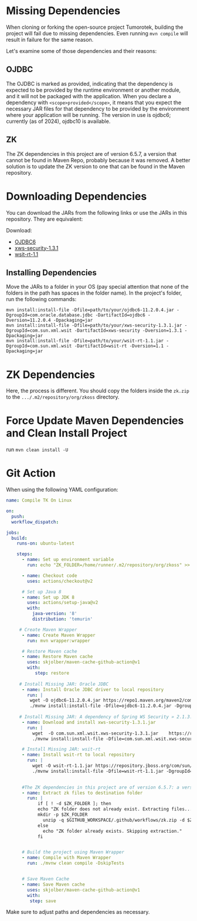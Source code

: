 # Missing Dependencies

When cloning or forking the open-source project Tumorotek, building the project will fail due to missing dependencies. Even running `mvn compile` will result in failure for the same reason.

Let's examine some of those dependencies and their reasons:

## OJDBC
The OJDBC is marked as provided, indicating that the dependency is expected to be provided by the runtime environment or another module, and it will not be packaged with the application. When you declare a dependency with `<scope>provided</scope>`, it means that you expect the necessary JAR files for that dependency to be provided by the environment where your application will be running. The version in use is ojdbc6; currently (as of 2024), ojdbc10 is available.

## ZK
The ZK dependencies in this project are of version 6.5.7, a version that cannot be found in Maven Repo, probably because it was removed. A better solution is to update the ZK version to one that can be found in the Maven repository.

# Downloading Dependencies
You can download the JARs from the following links or use the JARs in this repository. They are equivalent:

Download:
- [OJDBC6](https://repo1.maven.org/maven2/com/oracle/database/jdbc/ojdbc6/11.2.0.4/ojdbc6-11.2.0.4.jar)
- [xws-security-1.3.1](https://repository.jboss.org/com/sun/xml/wsit/xws-security/1.3.1/xws-security-1.3.1.jar)
- [wsit-rt-1.1](https://repository.jboss.org/com/sun/xml/wsit/wsit-rt/1.1/wsit-rt-1.1.jar)

## Installing Dependencies
Move the JARs to a folder in your OS (pay special attention that none of the folders in the path has spaces in the folder name). In the project's folder, run the following commands:

```shell
mvn install:install-file -Dfile=path/to/your/ojdbc6-11.2.0.4.jar -DgroupId=com.oracle.database.jdbc -DartifactId=ojdbc6 -Dversion=11.2.0.4 -Dpackaging=jar
mvn install:install-file -Dfile=path/to/your/xws-security-1.3.1.jar -DgroupId=com.sun.xml.wsit -DartifactId=xws-security -Dversion=1.3.1 -Dpackaging=jar   
mvn install:install-file -Dfile=path/to/your/wsit-rt-1.1.jar -DgroupId=com.sun.xml.wsit -DartifactId=wsit-rt -Dversion=1.1 -Dpackaging=jar 
```

# ZK Dependencies
Here, the process is different. You should copy the folders inside the `zk.zip` to the `.../.m2/repository/org/zkoss` directory.

# Force Update Maven Dependencies and Clean Install Project
run
`mvn clean install -U
`

# Git Action
When using the following YAML configuration:

```yaml
name: Compile TK On Linux

on:
  push:
  workflow_dispatch:

jobs:
  build:
    runs-on: ubuntu-latest

    steps:
      - name: Set up environment variable
        run: echo "ZK_FOLDER=/home/runner/.m2/repository/org/zkoss" >> $GITHUB_ENV

      - name: Checkout code
        uses: actions/checkout@v2

      # Set up Java 8
      - name: Set up JDK 8
        uses: actions/setup-java@v2
        with:
          java-version: '8'
          distribution: 'temurin'

     # Create Maven Wrapper
      - name: Create Maven Wrapper
        run: mvn wrapper:wrapper

      # Restore Maven cache
      - name: Restore Maven cache
        uses: skjolber/maven-cache-github-action@v1
        with:
           step: restore
 
     # Install Missing JAR: Oracle JDBC
      - name: Install Oracle JDBC driver to local repository
        run: |
         wget -O ojdbc6-11.2.0.4.jar https://repo1.maven.org/maven2/com/oracle/database/jdbc/ojdbc6/11.2.0.4/ojdbc6-11.2.0.4.jar
         ./mvnw install:install-file -Dfile=ojdbc6-11.2.0.4.jar -DgroupId=oracle -DartifactId=ojdbc6 -Dversion=11.2.0.4 -Dpackaging=jar
         
     # Install Missing JAR: A dependency of Spring WS Security » 2.1.3.RELEASE
      - name: Download and install xws-security-1.3.1.jar
        run: |
          wget  -O com.sun.xml.wsit.xws-security-1.3.1.jar    https://repository.jboss.org/com/sun/xml/wsit/xws-security/1.3.1/xws-security-1.3.1.jar
          ./mvnw install:install-file -Dfile=com.sun.xml.wsit.xws-security-1.3.1.jar -DgroupId=com.sun.xml.wsit -DartifactId=xws-security -Dversion=1.3.1 -Dpackaging=jar   

      # Install Missing JAR: wsit-rt
      - name: Install wsit-rt to local repository
        run: |
          wget -O wsit-rt-1.1.jar https://repository.jboss.org/com/sun/xml/wsit/wsit-rt/1.1/wsit-rt-1.1.jar
          ./mvnw install:install-file -Dfile=wsit-rt-1.1.jar -DgroupId=com.sun.xml.wsit -DartifactId=wsit-rt -Dversion=1.1 -Dpackaging=jar 
          

      #The ZK dependencies in this project are of version 6.5.7: a version that can't be found in Maven Repo
      - name: Extract zk files to destination folder
        run: |
            if [ ! -d $ZK_FOLDER ]; then
            echo "ZK folder does not already exist. Extracting files..."        
            mkdir -p $ZK_FOLDER
              unzip -q $GITHUB_WORKSPACE/.github/workflows/zk.zip -d $ZK_FOLDER
            else
              echo "ZK folder already exists. Skipping extraction."
            fi


      # Build the project using Maven Wrapper
      - name: Compile with Maven Wrapper
        run: ./mvnw clean compile -DskipTests


      # Save Maven Cache
      - name: Save Maven cache
        uses: skjolber/maven-cache-github-action@v1
        with:
         step: save
```

Make sure to adjust paths and dependencies as necessary.